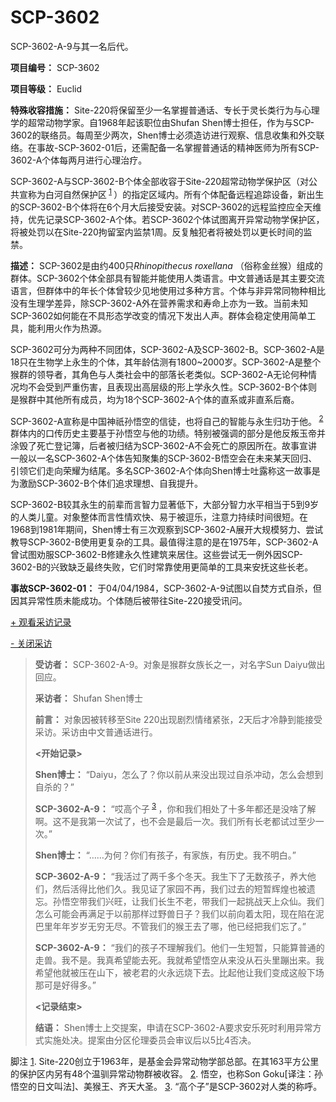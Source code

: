 # SCP-3602
                        




SCP-3602-A-9与其一名后代。



**项目编号：** SCP-3602

**项目等级：** Euclid

**特殊收容措施：** Site-220将保留至少一名掌握普通话、专长于灵长类行为与心理学的超常动物学家。自1968年起该职位由Shufan Shen博士担任，作为与SCP-3602的联络员。每周至少两次，Shen博士必须造访进行观察、信息收集和外交联络。在事故-SCP-3602-01后，还需配备一名掌握普通话的精神医师为所有SCP-3602-A个体每两月进行心理治疗。

SCP-3602-A与SCP-3602-B个体全部收容于Site-220超常动物学保护区（对公共宣称为白河自然保护区<sup class='footnoteref'>
 <a shape='rect' class='footnoteref' id='footnoteref-1' href='javascript:;' onclick='WIKIDOT.page.utils.scrollToReference(&apos;footnote-1&apos;)'>1</a>
</sup>）的指定区域内。所有个体配备远程追踪设备，新出生的SCP-3602-B个体将在6个月大后接受安装。对SCP-3602的远程监控应全天维持，优先记录SCP-3602-A个体。若SCP-3602个体试图离开异常动物学保护区，将被处罚以在Site-220拘留室内监禁1周。反复触犯者将被处罚以更长时间的监禁。

**描述：** SCP-3602是由约400只*Rhinopithecus roxellana* （俗称金丝猴）组成的群体。SCP-3602个体全部具有智能并能使用人类语言。中文普通话是其主要交流语言，但群体中的年长个体曾较少见地使用过多种方言。个体与非异常同物种相比没有生理学差异，除SCP-3602-A外在营养需求和寿命上亦为一致。当前未知SCP-3602如何能在不具形态学改变的情况下发出人声。群体会稳定使用简单工具，能利用火作为热源。

SCP-3602可分为两种不同团体，SCP-3602-A及SCP-3602-B。SCP-3602-A是18只在生物学上永生的个体，其年龄估测有1800~2000岁。SCP-3602-A是整个猴群的领导者，其角色与人类社会中的部落长老类似。SCP-3602-A无论何种情况均不会受到严重伤害，且表现出高层级的形上学永久性。SCP-3602-B个体则是猴群中其他所有成员，均为18个SCP-3602-A个体的直系或非直系后裔。

SCP-3602-A宣称是中国神祇孙悟空的信徒，也将自己的智能与永生归功于他。<sup class='footnoteref'>
 <a shape='rect' class='footnoteref' id='footnoteref-2' href='javascript:;' onclick='WIKIDOT.page.utils.scrollToReference(&apos;footnote-2&apos;)'>2</a>
</sup>群体内的口传历史主要基于孙悟空与他的功绩。特别被强调的部分是他反叛玉帝并涂毁了死亡登记簿，后者被归结为SCP-3602-A不会死亡的原因所在。故事宣讲一般以一名SCP-3602-A个体告知聚集的SCP-3602-B悟空会在未来某天回归、引领它们走向荣耀为结尾。多名SCP-3602-A个体向Shen博士吐露称这一故事是为激励SCP-3602-B个体们追求理想、自我提升。

SCP-3602-B较其永生的前辈而言智力显著低下，大部分智力水平相当于5到9岁的人类儿童。对象整体而言性情欢快、易于被逗乐，注意力持续时间很短。在1968到1981年期间，Shen博士有三次观察到SCP-3602-A展开大规模努力、尝试教导SCP-3602-B使用更复杂的工具。最值得注意的是在1975年，SCP-3602-A曾试图劝服SCP-3602-B修建永久性建筑来居住。这些尝试无一例外因SCP-3602-B的兴致缺乏最终失败，它们时常靠使用更简单的工具来安抚这些长老。

**事故SCP-3602-01：** 于04/04/1984，SCP-3602-A-9试图以自焚方式自杀，但因其异常性质未能成功。个体随后被带往Site-220接受讯问。


<a shape='rect' class='collapsible-block-link' href='javascript:;'>+&#160;&#35266;&#30475;&#37319;&#35775;&#35760;&#24405;</a>

<a shape='rect' class='collapsible-block-link' href='javascript:;'>-&#160;&#20851;&#38381;&#37319;&#35775;</a>


> **受访者：** SCP-3602-A-9。对象是猴群女族长之一，对名字Sun Daiyu做出回应。
> 
> **采访者：** Shufan Shen博士
> 
> **前言：** 对象因被转移至Site 220出现剧烈情绪紧张，2天后才冷静到能接受采访。采访由中文普通话进行。
> 
> **<开始记录>** 
> 
> **Shen博士：** “Daiyu，怎么了？你以前从来没出现过自杀冲动，怎么会想到自杀的？”
> 
> **SCP-3602-A-9：** “哎高个子<sup class='footnoteref'>
 <a shape='rect' class='footnoteref' id='footnoteref-3' href='javascript:;' onclick='WIKIDOT.page.utils.scrollToReference(&apos;footnote-3&apos;)'>3</a>
</sup>，你和我们相处了十多年都还是没啥了解啊。这不是我第一次试了，也不会是最后一次。我们所有长老都试过至少一次。”
> 
> **Shen博士：** “……为何？你们有孩子，有家族，有历史。我不明白。”
> 
> **SCP-3602-A-9：** “我活过了两千多个冬天。我生下了无数孩子，养大他们，然后活得比他们久。我见证了家园不再，我们过去的短暂辉煌也被遗忘。孙悟空带我们兴旺，让我们长生不老，带我们一起挑战天上众仙。我们怎么可能会再满足于以前那样过野兽日子？我们以前向着太阳，现在陷在泥巴里年年岁岁无穷无尽。不管我们的猴王去了哪，他已经把我们忘了。”
> 
> **SCP-3602-A-9：** “我们的孩子不理解我们。他们一生短暂，只能算普通的走兽。我不是。我真希望能去死。我就希望悟空从来没从石头里蹦出来。我希望他就被压在山下，被老君的火永远烧下去。比起他让我们变成这般下场那可是好得多。”
> 
> **<记录结束>** 
> 
> **结语：** Shen博士上交提案，申请在SCP-3602-A要求安乐死时利用异常方式实施处决。提案由分区伦理委员会审议后以5比4否决。
> 






脚注
<a shape='rect' href='javascript:;' onclick='WIKIDOT.page.utils.scrollToReference(&apos;footnoteref-1&apos;)'>1</a>. Site-220创立于1963年，是基金会异常动物学部总部。在其163平方公里的保护区内另有48个温驯异常动物群被收容。
<a shape='rect' href='javascript:;' onclick='WIKIDOT.page.utils.scrollToReference(&apos;footnoteref-2&apos;)'>2</a>. 悟空，也称Son Goku[译注：孙悟空的日文叫法]、美猴王、齐天大圣。
<a shape='rect' href='javascript:;' onclick='WIKIDOT.page.utils.scrollToReference(&apos;footnoteref-3&apos;)'>3</a>. “高个子”是SCP-3602对人类的称呼。


                    
